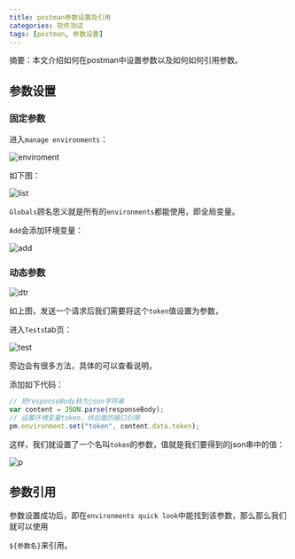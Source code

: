```yaml
---
title: postman参数设置及引用
categories: 软件测试
tags: [postman, 参数设置]
---
```


摘要：本文介绍如何在postman中设置参数以及如何如何引用参数。

<!-- more -->

## 参数设置

### 固定参数

进入`manage environments`：

![enviroment](http://img.qizhenjun.com/TIM%E6%88%AA%E5%9B%BE20181020091411.png)

如下图：

![list](http://img.qizhenjun.com/TIM%E6%88%AA%E5%9B%BE20181020091901.png)

`Globals`顾名思义就是所有的`environments`都能使用，即全局变量。

`Add`会添加环境变量：

![add](http://img.qizhenjun.com/TIM%E6%88%AA%E5%9B%BE20181020092129.png)

### 动态参数

![dtr](http://img.qizhenjun.com/TIM%E6%88%AA%E5%9B%BE20181020092335.png)

如上图，发送一个请求后我们需要将这个`token`值设置为参数，

进入`Tests`tab页：

![test](http://img.qizhenjun.com/TIM%E6%88%AA%E5%9B%BE20181020092703.png)

旁边会有很多方法，具体的可以查看说明，

添加如下代码：

```javascript
// 把responseBody转为json字符串
var content = JSON.parse(responseBody);
// 设置环境变量token，供后面的接口引用
pm.environment.set("token", content.data.token);
```

这样，我们就设置了一个名叫`token`的参数，值就是我们要得到的json串中的值：

![p](http://img.qizhenjun.com/TIM%E6%88%AA%E5%9B%BE20181020093050.png)

## 参数引用

参数设置成功后，即在`environments quick look`中能找到该参数，那么那么我们就可以使用

`${参数名}`来引用。